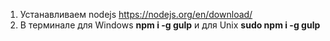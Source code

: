 1. Устанавливаем nodejs https://nodejs.org/en/download/
2. В терминале для Windows __npm i -g gulp__ и для Unix __sudo npm i -g gulp__
